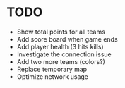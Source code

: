 TODO
====

- Show total points for all teams
- Add score board when game ends
- Add player health (3 hits kills)
- Investigate the connection issue
- Add two more teams (colors?)
- Replace temporary map
- Optimize network usage
